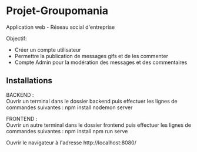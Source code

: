 # Projet-Groupomania

Application web - Réseau social d'entreprise

Objectif:    
* Créer un compte utilisateur
* Permettre la publication de messages gifs et de les commenter
* Compte Admin pour la modération des messages et des commentaires

## Installations

BACKEND :  
Ouvrir un terminal dans le dossier backend puis effectuer les lignes de commandes suivantes :
npm install
nodemon server

FRONTEND :  
Ouvrir un autre terminal dans le dossier frontend puis effectuer les lignes de commandes suivantes :
npm install
npm run serve

Ouvrir le navigateur à l'adresse http://localhost:8080/